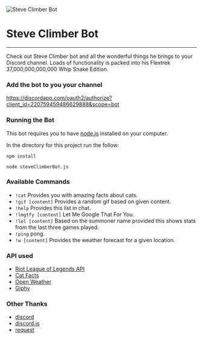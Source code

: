 ![Steve Climber Bot](http://rhodesandrose.com/wp-content/uploads/2011/04/steve_still.jpg)
# Steve Climber Bot
------
Check out Steve Climber bot and all the wonderful things he brings to your Discord channel. Loads of functionality is packed into his Flextrek 37,000,000,000,000 Whip Snake Edition.

### Add the bot to you your channel

https://discordapp.com/oauth2/authorize?client_id=220759459486629888&scope=bot

### Running the Bot
This bot requires you to have [node.js](https://nodejs.org/en/) installed on your computer.

In the directory for this project run the follow:

`npm install`

`node steveClimberBot.js`

### Available Commands

* `!cat` Provides you with amazing facts about cats.
* `!gif [content]` Provides a random gif based on given content.
* `!help` Provides this list in chat.
* `!lmgtfy [content]` Let Me Google That For You.
* `!lol [content]` Based on the summoner name provided this shows stats from the last three games played.
* `!ping` pong.
* `!w [content]` Provides the weather forecast for a given location.

### API used

* [Riot League of Legends API](https://developer.riotgames.com/)
* [Cat Facts](http://catfacts-api.appspot.com)
* [Open Weather](http://openweathermap.org/api)
* [Giphy](https://github.com/Giphy/GiphyAPI)

### Other Thanks

* [discord](https://discordapp.com/)
* [discord.js](https://www.npmjs.com/package/discord.js)
* [request](https://www.npmjs.com/package/request)
